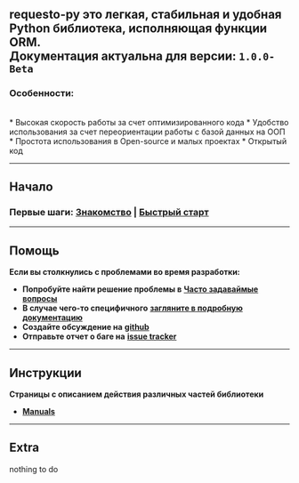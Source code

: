 **requesto-py** это легкая, стабильная и удобная Python библиотека, исполняющая функции ORM.
<br>
Документация актуальна для версии: `1.0.0-Beta`
---

<h3>Особенности:</h3>
<br>
* Высокая скорость работы за счет оптимизированного кода
* Удобство использования за счет переориентации работы с базой данных на ООП
* Простота использования в Open-source и малых проектах
* Открытый код

---
## Начало

### **Первые шаги**: [**Знакомство**](./start.md) | [**Быстрый старт**](./quickstart.md)

---

## Помощь

**<p>Если вы столкнулись с проблемами во время разработки:</p>**
* **Попробуйте найти решение проблемы в** [**Часто задаваймые вопросы**](./faq)
* **В случае чего-то специфичного** [**загляните в подробную документацию**](./manuals.md)
* **Создайте обсуждение на** [**github**](https://github.com/SOLIDusr/requesto-py/issues/new)
* **Отправьте отчет о баге на** [**issue tracker**](https://github.com/SOLIDusr/requesto-py/issues/new)

---

## Инструкции
**<p>Страницы с описанием действия различных частей библиотеки</p>**
* [**Manuals**](manuals.md)


---

## Extra

nothing to do

